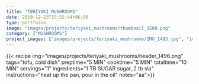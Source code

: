 ```yaml
---
title: "TERIYAKI MUSHROOMS"
date: 2019-12-23T15:55:44+06:00
type: portfolio
image: "images/projects/teriyaki_mushrooms/thumbnail_1500.png"
category: ["MUSHROOMS"]
project_images: ["images/projects/teriyaki_mushrooms/IMG_1493.jpg", "images/projects/teriyaki_mushrooms/IMG_1496.jpg"]
---
```


{{< recipe 
img="images/projects/teriyaki_mushrooms/header_1496.png"
tags="tofu, cold dish" 
preptime="5 MIN" 
cooktime="5 MIN" 
totaltime="10 MIN" 
servings="1" 
ingredients="1 TB SUGAR sugar, 2 tb sla" 
instructions="heat up the pan, pour in the oil" 
notes="aa">}}

